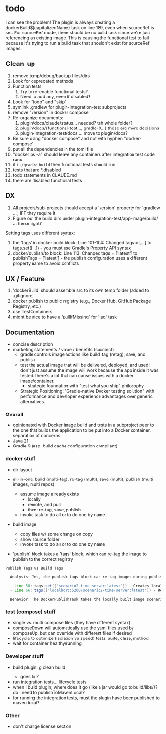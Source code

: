 # todo

I can see the problem! The plugin is always creating a dockerBuild${capitalizedName} task on line 189, even when sourceRef is set. For sourceRef mode,
there should be no build task since we're just referencing an existing image. This is causing the functional test to fail because it's trying to run
a build task that shouldn't exist for sourceRef images.


## Clean-up
1. remove temp/debug/backup files/dirs
2. Look for deprecated methods
3. Function tests
   1. Try to re-enable functional tests?
   2. Need to add any, even if disabled? 
4. Look for "todo" and "skip"
6. symlink .gradlew for plugin-integration-test subprojects
7. remove "version" in docker compose
7. Re-organize documents:
   1. plugin/docs/claude/status... needed?  teh whole folder?
   2. plugin/docs/{functional-test..., gradle-9...} these are more decisions
   3. plugin-integration-test/docs ... move to plugin/docs?
7. Be sure using "docker compose" and not with hyphen "docker-compose"
8. put all the dependencies in the toml file
9. "docker ps -a" should leave any containers after integration test code runs
9. if i `./gradlw build` then functional tests should run
10. tests that are *.disabled
11. todo statements in CLAUDE.md
12. there are disabled functional tests

## DX
1. All projects/sub-projects should accept a 'version' property for 'gradlew ...', IFF they require it
2. Figure out the build dirs under plugin-integration-test/app-image/build/ ... these right?

Setting tags uses different syntax:
1. the 'tags' in docker build block: Line 101-104: Changed tags = [...] to tags.set([...]) - you must use Gradle's Property API syntax
2. docker/publish/to block: Line 113: Changed tags = ['latest'] to publishTags = ['latest'] - the publish configuration uses a different property name to avoid conflicts


## UX / Feature
1. 'dockerBuild' should assemble src to its own temp folder (added to .gitignore)
4. docker publish to public registry (e.g., Docker Hub, GitHub Package Registry, etc.)
5. use TestContainers
6. might be nice to have a 'pullIfMissing' for 'tag' task


## Documentation

- concise description
- marketing statements / value / benefits (succinct)
   - gradle controls image actions like build, tag (retag), save, and publish
   - test the actual image that will be delivered, deployed, and used!  don't just assume the image will work because the 
   app inside it was tested.  there's a lot that can cause issues with a docker image/container. 
      - strategic foundation with "test what you ship" philosophy
   - Strategic Positioning: "Gradle-native Docker testing solution" with performance and developer experience advantages 
   over generic alternatives.
  
### Overall

- opinionated with Docker image build and tests in a subproject peer to the one that builds the application to be put 
  into a Docker container.  separation of concerns.
- Java 21
- Gradle 9 (esp. build cache configuration compliant)

### docker stuff

- dir layout

- all-in-one: build (multi-tag), re-tag (multi), save (multi), publish (multi images, multi repos)
  - assume image already exists
     - locally
     - remote, and pull
     - then: re-tag, save, publish
  - invoke task to do all or to do one by name

- build image
   - copy files w/ some change on copy
   - show source folder
  - invoke task to do all or to do one by name

- 'publish' block takes a 'tags' block, which can re-tag the image to publish to the correct registry
```groovy
Publish Tags vs Build Tags

  Analysis: Yes, the publish tags block can re-tag images during publish. Here's how it works:

  - Line 58: tags.set(["scenario2-time-server:latest"]) - Creates local image with this tag
  - Line 66: tags(['localhost:5200/scenario2-time-server:latest']) - Re-tags for registry push

  Behavior: The DockerPublishTask takes the locally built image scenario2-time-server:latest and tags it as localhost:5200/scenario2-time-server:latest
```

### test (compose) stuff

- single vs. multi compose files (they have different syntax)
- composeDown will automatically use the yaml files used by composeUp, but can override with different files if desired
- lifecycle to optimize (isolation vs speed) tests: suite, class, method
- wait for container healthy/running

### Developer stuff

- build plugin: g clean build <version prop: todo>
   - goes to  ?
- run integration tests... lifecycle tests
- when i build plugin, where does it go (like a jar would go to build/libs/)?  do i need to publishToMavenLocal?
- for running the integration tests, must the plugin have been published to maven local?

### Other

- don't change license section